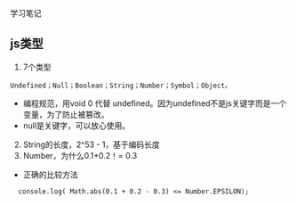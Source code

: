 学习笔记
## js类型
1. 7个类型
```
Undefined；Null；Boolean；String；Number；Symbol；Object。
```
- 编程规范，用void 0 代替 undefined。因为undefined不是js关键字而是一个变量，为了防止被篡改。
- null是关键字，可以放心使用。
2. String的长度，2^53 - 1，基于编码长度
3. Number，为什么0.1+0.2！= 0.3
- 正确的比较方法
```
  console.log( Math.abs(0.1 + 0.2 - 0.3) <= Number.EPSILON);
```